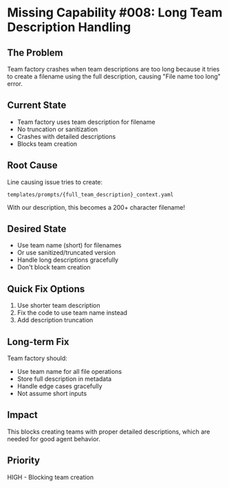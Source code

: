 # Missing Capability #008: Long Team Description Handling

## The Problem
Team factory crashes when team descriptions are too long because it tries to create a filename using the full description, causing "File name too long" error.

## Current State
- Team factory uses team description for filename
- No truncation or sanitization
- Crashes with detailed descriptions
- Blocks team creation

## Root Cause
Line causing issue tries to create:
```
templates/prompts/{full_team_description}_context.yaml
```

With our description, this becomes a 200+ character filename!

## Desired State
- Use team name (short) for filenames
- Or use sanitized/truncated version
- Handle long descriptions gracefully
- Don't block team creation

## Quick Fix Options
1. Use shorter team description
2. Fix the code to use team name instead
3. Add description truncation

## Long-term Fix
Team factory should:
- Use team name for all file operations
- Store full description in metadata
- Handle edge cases gracefully
- Not assume short inputs

## Impact
This blocks creating teams with proper detailed descriptions, which are needed for good agent behavior.

## Priority
HIGH - Blocking team creation
